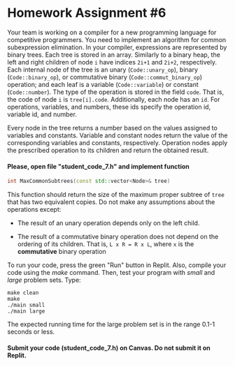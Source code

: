 Homework Assignment #6
========================

Your team is working on a compiler for a new programming language for competitive programmers. You need to implement an algorithm for common subexpression elimination. In your compiler, expressions are represented by binary trees. Each tree is stored in an array. Similarly to a binary heap, the left and right children of node `i` have indices `2i+1` and `2i+2`, respectively. Each internal node of the tree is an unary (`Code::unary_op`), binary (`Code::binary_op`), or commutative binary (`Code::commut_binary_op`) operation; and each leaf is a variable (`Code::variable`) or constant (`Code::number`). The type of the operation is stored in the field `code`. That is, the code of node `i` is `tree[i].code`. Additionally, each node has an `id`. For operations, variables, and numbers, these ids specify the operation id, variable id, and number. 

Every node in the tree returns a number based on the values assigned to variables and constants. Variable and constant nodes return the value of the corresponding variables and constants, respectively. Operation nodes apply the prescribed operation to its children and return the obtained result. 

#### Please, open file "student_code_7.h" and implement function 

```c++
int MaxCommonSubtrees(const std::vector<Node>& tree)
```

This function should return the size of the maximum proper subtree of `tree` that has two equivalent copies. Do not make any assumptions about the operations except:

 * The result of an unary operation depends only on the left child.

 * The result of a commutative binary operation does not depend on the ordering of its children. That is, `L x R = R x L`, where `x` is the **commutative** binary operation

To run your code, press the green "Run" button in Replit. Also, compile your code using the *make* command. Then, test your program with *small* and *large* problem sets. Type:
```shell
make clean
make
./main small
./main large
```

The expected running time for the large problem set is in the range 0.1-1 seconds or less. 

#### Submit your code (student_code_7.h) on Canvas. Do not submit it on Replit.